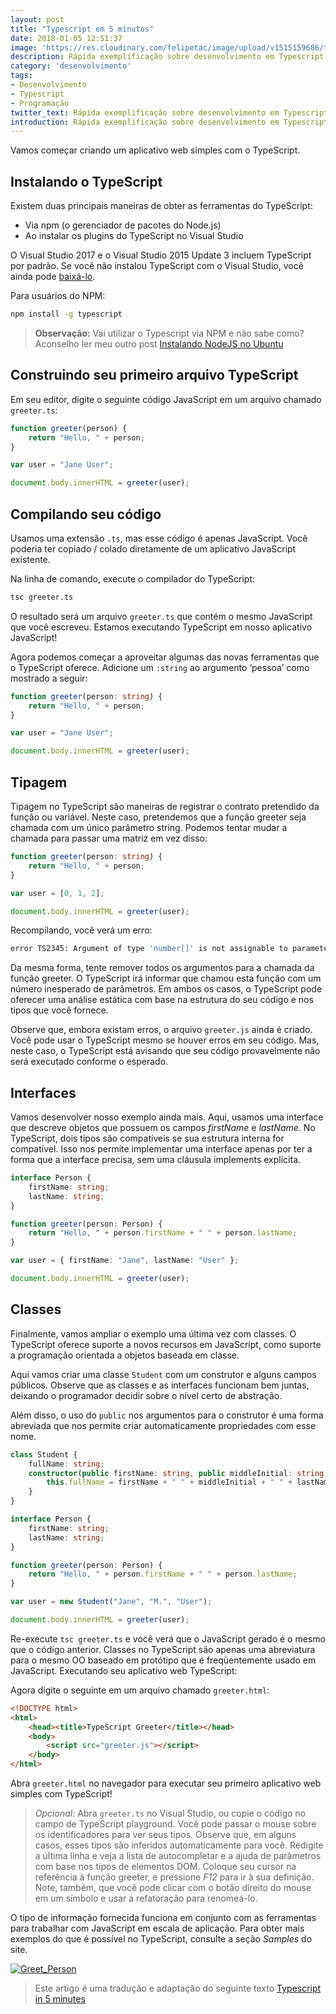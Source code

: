 ```yaml
---
layout: post
title: "Typescript em 5 minutos"
date: 2018-01-05 12:51:37
image: 'https://res.cloudinary.com/felipetac/image/upload/v1515159686/typescript2_x1mafy.png'
description: Rápida exemplificação sobre desenvolvimento em Typescript
category: 'desenvolvimento'
tags:
- Desenvolvimento
- Typescript
- Programação
twitter_text: Rápida exemplificação sobre desenvolvimento em Typescript
introduction: Rápida exemplificação sobre desenvolvimento em Typescript
---
```

Vamos começar criando um aplicativo web simples com o TypeScript.

## Instalando o TypeScript

Existem duas principais maneiras de obter as ferramentas do TypeScript:

- Via npm (o gerenciador de pacotes do Node.js)
- Ao instalar os plugins do TypeScript no Visual Studio

O Visual Studio 2017 e o Visual Studio 2015 Update 3 incluem TypeScript por padrão. Se você não instalou TypeScript com o Visual Studio, você ainda pode [baixá-lo](https://www.typescriptlang.org/#download-links).

Para usuários do NPM:

```bash
npm install -g typescript
```

> **Observação:** Vai utilizar o Typescript via NPM e não sabe como? Aconselho ler meu outro post [Instalando NodeJS no Ubuntu]({{site.baseurl}}/instalando-nodejs-no-ubuntu/)

## Construindo seu primeiro arquivo TypeScript

Em seu editor, digite o seguinte código JavaScript em um arquivo chamado ```greeter.ts```:

```ts
function greeter(person) {
    return "Hello, " + person;
}

var user = "Jane User";

document.body.innerHTML = greeter(user);
```

## Compilando seu código

Usamos uma extensão ```.ts```, mas esse código é apenas JavaScript. Você poderia ter copiado / colado diretamente de um aplicativo JavaScript existente.

Na linha de comando, execute o compilador do TypeScript:

```bash
tsc greeter.ts
```

O resultado será um arquivo ```greeter.ts``` que contém o mesmo JavaScript que você escreveu. Estamos executando TypeScript em nosso aplicativo JavaScript!

Agora podemos começar a aproveitar algumas das novas ferramentas que o TypeScript oferece. Adicione um ```:string``` ao argumento ‘pessoa’ como mostrado a seguir:

```ts
function greeter(person: string) {
    return "Hello, " + person;
}

var user = "Jane User";

document.body.innerHTML = greeter(user);
```

## Tipagem

Tipagem no TypeScript são maneiras de registrar o contrato pretendido da função ou variável. Neste caso, pretendemos que a função greeter seja chamada com um único parâmetro string. Podemos tentar mudar a chamada para passar uma matriz em vez disso:

```ts
function greeter(person: string) {
    return "Hello, " + person;
}

var user = [0, 1, 2];

document.body.innerHTML = greeter(user);
```

Recompilando, você verá um erro:

```bash
error TS2345: Argument of type 'number[]' is not assignable to parameter of type 'string'.
```

Da mesma forma, tente remover todos os argumentos para a chamada da função greeter. O TypeScript irá informar que chamou esta função com um número inesperado de parâmetros. Em ambos os casos, o TypeScript pode oferecer uma análise estática com base na estrutura do seu código e nos tipos que você fornece.

Observe que, embora existam erros, o arquivo ```greeter.js``` ainda é criado. Você pode usar o TypeScript mesmo se houver erros em seu código. Mas, neste caso, o TypeScript está avisando que seu código provavelmente não será executado conforme o esperado.

## Interfaces

Vamos desenvolver nosso exemplo ainda mais. Aqui, usamos uma interface que descreve objetos que possuem os campos _firstName_ e _lastName_. No TypeScript, dois tipos são compatíveis se sua estrutura interna for compatível. Isso nos permite implementar uma interface apenas por ter a forma que a interface precisa, sem uma cláusula implements explícita.

```ts
interface Person {
    firstName: string;
    lastName: string;
}

function greeter(person: Person) {
    return "Hello, " + person.firstName + " " + person.lastName;
}

var user = { firstName: "Jane", lastName: "User" };

document.body.innerHTML = greeter(user);
```

## Classes

Finalmente, vamos ampliar o exemplo uma última vez com classes. O TypeScript oferece suporte a novos recursos em JavaScript, como suporte a programação orientada a objetos baseada em classe.

Aqui vamos criar uma classe ```Student``` com um construtor e alguns campos públicos. Observe que as classes e as interfaces funcionam bem juntas, deixando o programador decidir sobre o nível certo de abstração.

Além disso, o uso do ```public``` nos argumentos para o construtor é uma forma abreviada que nos permite criar automaticamente propriedades com esse nome.

```ts
class Student {
    fullName: string;
    constructor(public firstName: string, public middleInitial: string, public lastName: string) {
        this.fullName = firstName + " " + middleInitial + " " + lastName;
    }
}

interface Person {
    firstName: string;
    lastName: string;
}

function greeter(person: Person) {
    return "Hello, " + person.firstName + " " + person.lastName;
}

var user = new Student("Jane", "M.", "User");

document.body.innerHTML = greeter(user);
```

Re-execute ```tsc greeter.ts``` e você verá que o JavaScript gerado é o mesmo que o código anterior. Classes no TypeScript são apenas uma abreviatura para o mesmo OO baseado em protótipo que é freqüentemente usado em JavaScript.
Executando seu aplicativo web TypeScript:

Agora digite o seguinte em um arquivo chamado ```greeter.html```:

```html
<!DOCTYPE html>
<html>
    <head><title>TypeScript Greeter</title></head>
    <body>
        <script src="greeter.js"></script>
    </body>
</html>
```

Abra ```greeter.html``` no navegador para executar seu primeiro aplicativo web simples com TypeScript!

> *Opcional:* Abra ```greeter.ts``` no Visual Studio, ou copie o código no campo de TypeScript playground. Você pode passar o mouse sobre os identificadores para ver seus tipos. Observe que, em alguns casos, esses tipos são inferidos automaticamente para você. Redigite a última linha e veja a lista de autocompletar e a ajuda de parâmetros com base nos tipos de elementos DOM. Coloque seu cursor na referência à função greeter, e pressione _F12_ para ir à sua definição. Note, também, que você pode clicar com o botão direito do mouse em um símbolo e usar a refatoração para renomeá-lo.

O tipo de informação fornecida funciona em conjunto com as ferramentas para trabalhar com JavaScript em escala de aplicação. Para obter mais exemplos do que é possível no TypeScript, consulte a seção _Samples_ do site.

[![Greet_Person](https://res.cloudinary.com/felipetac/image/upload/v1515159253/greet_person_gdcsek.png)](https://res.cloudinary.com/felipetac/image/upload/v1515159253/greet_person_gdcsek.png)

> Este artigo é uma tradução e adaptação do seguinte texto [Typescript in 5 minutes](https://www.typescriptlang.org/docs/handbook/typescript-in-5-minutes.html)
